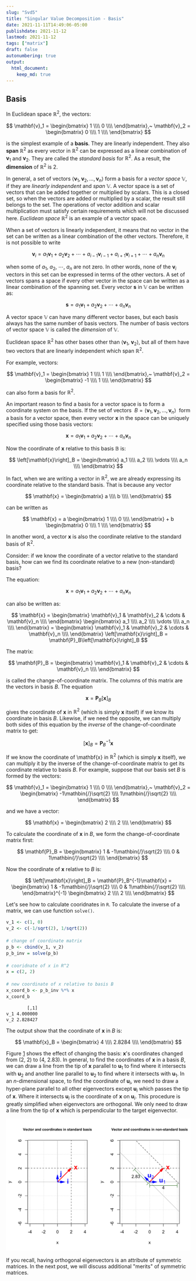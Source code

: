 ```yaml
---
slug: "Svd5"
title: "Singular Value Decomposition - Basis"
date: 2021-11-11T14:49:06-05:00 
publishdate: 2021-11-12
lastmod: 2021-11-12
tags: ["matrix"]
draft: false
autonumbering: true
output:
  html_document:
    keep_md: true
---
```




## Basis

In Euclidean space $\mathbb{R}^2$, the vectors: 

$$
\mathbf{v}_1 = 
\begin{bmatrix}
  1 \\\\
  0 \\\\
\end{bmatrix},~
\mathbf{v}_2 = 
\begin{bmatrix}
  0 \\\\
  1 \\\\
\end{bmatrix}
$$ 

is the simplest example of a **basis**.
They are linearly independent.
They also **span** $\mathbb{R}^2$
as every vector in $\mathbb{R}^2$ can be expressed 
as a linear combination of $\mathbf{v}_1$ and $\mathbf{v}_2$.
They are called the *standard basis* for $\mathbb{R}^2$. 
As a result, the **dimension** of $\mathbb{R}^2$ is 2.
<!-- It can have other bases,  -->
<!-- but all of them have two vectors that are linearly independent  -->
<!-- and span it.  -->

In general,
a set of vectors $\left<\mathbf{v}_1, \mathbf{v}_2, \ldots, \mathbf{v}_n \right>$
form a basis for a *vector space* $\mathbb{V}$, 
if they are *linearly independent* and *span* $\mathbb{V}$. 
A vector space is a set of vectors that can be added together or multiplied by scalars.
This is a closed set, 
so when the vectors are added or multiplied by a scalar, 
the result still belongs to the set. 
The operations of vector addition and scalar multiplication must satisfy 
certain requirements which will not be discussed here. 
*Euclidean space* $\mathbb{R}^2$ is an example of a vector space.

When a set of vectors is linearly independent, 
it means that no vector in the set can be written as a linear combination of the other vectors. 
Therefore, it is not possible to write

$$
\begin{equation*}
\mathbf{v}_i = a_1\mathbf{v}_1 + a_2\mathbf{v}_2 + \cdots + 
a_{i-1}\mathbf{v}_{i-1} + a_{i+1}\mathbf{v}_{i+1} + \cdots + a_n\mathbf{v}_n
\end{equation*}
$$ 

when some of $a_1$, $a_2$, $\cdots$, $a_n$ are not zero. 
In other words, none of the $\mathbf{v}_i$ vectors in this set 
can be expressed in terms of the other vectors. 
A set of vectors spans a space if every other vector in the space can be written 
as a linear combination of the spanning set. 
Every vector $\mathbf{s}$ in $\mathbb{V}$ can be written as:

$$
\mathbf{s} = a_1\mathbf{v}_1 + a_2\mathbf{v}_2 + \cdots + a_n\mathbf{v}_n
$$ 

A vector space $\mathbb{V}$ can have many different vector bases, 
but each basis always has the same number of basis vectors. 
The number of basis vectors of vector space $\mathbb{V}$ is called 
the *dimension* of $\mathbb{V}$. 

Euclidean space $\mathbb{R}^2$ has other bases other than
$\left<\mathbf{v}_1,~\mathbf{v}_2\right>$,
but all of them have two vectors that are linearly independent 
which span $\mathbb{R}^2$.

For example, vectors:

$$
\mathbf{v}_1 = 
\begin{bmatrix}
  1 \\\\
  1 \\\\
\end{bmatrix},~
\mathbf{v}_2 = 
\begin{bmatrix}
  -1 \\\\
  1 \\\\
\end{bmatrix}
$$ 

can also form a basis for $\mathbb{R}^2$. 

An important reason to find a basis for a vector space 
is to form a coordinate system on the basis. 
If the set of vectors
$~B = \left<\mathbf{v}_1, \mathbf{v}_2, \ldots, \mathbf{v}_n \right>~$
form a basis for a vector space, 
then every vector $\mathbf{x}$ in the space can be uniquely specified 
using those basis vectors:

$$
\mathbf{x} = a_1\mathbf{v}_1 + a_2\mathbf{v}_2 + \cdots + a_n\mathbf{v}_n
$$ 

Now the coordinate of $\mathbf{x}$ relative to this basis $\mathbb{B}$ is: 

$$
\left[\mathbf{x}\right]_B = 
\begin{bmatrix}
  a_1 \\\\
  a_2 \\\\
  \vdots \\\\
  a_n \\\\
\end{bmatrix}
$$ 

In fact, when we are writing a vector in $\mathbb{R}^2$, 
we are already expressing its coordinate relative to the standard basis. 
That is because any vector

$$
\mathbf{x} = 
\begin{bmatrix}
  a \\\\
  b \\\\
\end{bmatrix}
$$ 

can be written as

$$
\mathbf{x} = a
\begin{bmatrix}
  1 \\\\
  0 \\\\
\end{bmatrix} + 
b
\begin{bmatrix}
  0 \\\\
  1 \\\\
\end{bmatrix}
$$ 

In another word, a vector $\mathbf{x}$ is also the coordinate relative
to the standard basis of $\mathbb{R}^2$.

Consider: if we know the coordinate of a vector relative to the standard basis, 
how can we find its coordinate relative to a new (non-standard) basis?

The equation:

$$
\mathbf{x} = a_1\mathbf{v}_1 + a_2\mathbf{v}_2 + \cdots + a_n\mathbf{v}_n
$$ 

can also be written as: 

$$
\mathbf{x} = 
\begin{bmatrix}
  \mathbf{v}_1 & \mathbf{v}_2 & \cdots & \mathbf{v}_n \\\\
\end{bmatrix}
\begin{bmatrix}
  a_1 \\\\
  a_2 \\\\
  \vdots \\\\
  a_n \\\\
\end{bmatrix} = 
\begin{bmatrix}
  \mathbf{v}_1 & \mathbf{v}_2 & \cdots & \mathbf{v}_n \\\\
\end{bmatrix}
\left[\mathbf{x}\right]_B = 
\mathbf{P}_B\left[\mathbf{x}\right]_B
$$ 

The matrix:

$$
\mathbf{P}_B = 
\begin{bmatrix}
  \mathbf{v}_1 & \mathbf{v}_2 & \cdots & \mathbf{v}_n \\\\
\end{bmatrix}
$$ 

is called the change-of-coordinate matrix. 
The columns of this matrix are the vectors in basis *B*.
The equation

$$
\mathbf{x} = \mathbf{P}_B\left[\mathbf{x}\right]_B
$$ 

gives the coordinate of $\mathbf{x}$ in $\mathbb{R}^2$ 
(which is simply $\mathbf{x}$ itself)
if we know its coordinate in basis *B*.
Likewise, if we need the opposite,
we can multiply both sides of this equation 
by the *inverse* of the change-of-coordinate matrix to get:

$$
\left[\mathbf{x}\right]_B = \mathbf{P}_B^{-1}\mathbf{x}
$$ 

If we know the coordinate of \mathbf{x} in $\mathbb{R}^2$ 
(which is simply $\mathbf{x}$ itself), 
we can multiply it by the inverse of the change-of-coordinate matrix 
to get its coordinate relative to basis *B*.
For example, suppose that our basis set *B* is formed by the vectors:

$$
\mathbf{v}_1 = 
\begin{bmatrix}
  1 \\\\
  0 \\\\
\end{bmatrix},~
\mathbf{v}_2 = 
\begin{bmatrix}
  -1\mathbin{/}\sqrt{2} \\\\
  1\mathbin{/}\sqrt{2} \\\\
\end{bmatrix}
$$ 

and we have a vector:

$$
\mathbf{x} = 
\begin{bmatrix}
  2 \\\\
  2 \\\\
\end{bmatrix}
$$ 

To calculate the coordinate of $\mathbf{x}$ in *B*,
we form the change-of-coordinate matrix first:

$$
\mathbf{P}_B = 
\begin{bmatrix}
  1 & -1\mathbin{/}\sqrt{2}  \\\\
  0 & 1\mathbin{/}\sqrt{2}  \\\\
\end{bmatrix}
$$ 

Now the coordinate of $\mathbf{x}$ relative to *B* is: 

$$
\left[\mathbf{x}\right]_B = \mathbf{P}_B^{-1}\mathbf{x} = 
\begin{bmatrix}
  1 & -1\mathbin{/}\sqrt{2}  \\\\
  0 & 1\mathbin{/}\sqrt{2}  \\\\
\end{bmatrix}^{-1}
\begin{bmatrix}
  2 \\\\
  2 \\\\
\end{bmatrix}
$$ 

Let's see how to calculate cooridnates in `R`. 
To calculate the inverse of a matrix, we can use function `solve()`.

```r 
v_1 <- c(1, 0)
v_2 <- c(-1/sqrt(2), 1/sqrt(2))

# change of coordinate matrix
p_b <- cbind(v_1, v_2)
p_b_inv = solve(p_b)

# cooridnate of x in R^2
x = c(2, 2)

# new coordinate of x relative to basis B
x_coord_b <- p_b_inv %*% x
x_coord_b
```

```
        [,1]
v_1 4.000000
v_2 2.828427
```

The output show that the coordinate of $\mathbf{x}$ in *B* is: 

$$
\mathbf{x}_B = 
\begin{bmatrix}
  4 \\\\
  2.8284 \\\\
\end{bmatrix}
$$

Figure [1](#basis-figure) shows the effect of changing the basis:
$\mathbf{x}$'s coordinates changed from
$\left(2,~2 \right)$ to $\left(4,~2.83 \right)$.
In general, to find the coordinates of $\mathbf{x}$ in a basis $B$,
we can draw a line from the tip of $\mathbf{x}$ parallel to
$\mathbf{u}_1$ to find where it intersects with $\mathbf{u}_2$
and another line parallel to $\mathbf{u}_2$
to find where it intersects with $\mathbf{u}_1$.
In an $n$-dimensional space,
to find the coordinate of $\mathbf{u}_i$,
we need to draw a hyper-plane
parallel to all other eigenvectors except $\mathbf{u}_i$
which passes the tip of $\mathbf{x}$.
Where it intersects $\mathbf{u}_i$ is the coordinate of $\mathbf{x}$ on $\mathbf{u}_i$.
This procedure is greatly simplified when eigenvectors are orthogonal.
We only need to draw a line from the tip of $\mathbf{x}$
which is perpendicular to the target eigenvector.


![basis: standard (left) and non-standard (right) and coordinates in them.](basis-1.png "A vector's coordinates in standard basis (left) and non-standard basis (right).")

If you recall, having orthogonal eigenvectors
is an attribute of symmetric matrices.
In the next post,
we will discuss additional "merits" of symmetric matrices.

